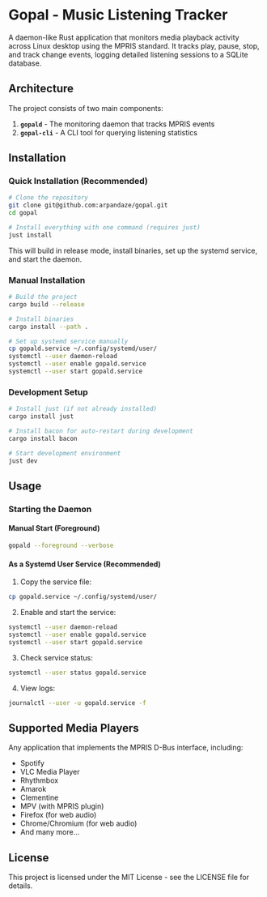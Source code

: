 # Gopal - Music Listening Tracker

A daemon-like Rust application that monitors media playback activity across Linux desktop using the MPRIS standard. It tracks play, pause, stop, and track change events, logging detailed listening sessions to a SQLite database.

## Architecture

The project consists of two main components:

1. **`gopald`** - The monitoring daemon that tracks MPRIS events
2. **`gopal-cli`** - A CLI tool for querying listening statistics

## Installation

### Quick Installation (Recommended)

```bash
# Clone the repository
git clone git@github.com:arpandaze/gopal.git
cd gopal

# Install everything with one command (requires just)
just install
```

This will build in release mode, install binaries, set up the systemd service, and start the daemon.

### Manual Installation

```bash
# Build the project
cargo build --release

# Install binaries
cargo install --path .

# Set up systemd service manually
cp gopald.service ~/.config/systemd/user/
systemctl --user daemon-reload
systemctl --user enable gopald.service
systemctl --user start gopald.service
```

### Development Setup

```bash
# Install just (if not already installed)
cargo install just

# Install bacon for auto-restart during development
cargo install bacon

# Start development environment
just dev
```

## Usage

### Starting the Daemon

#### Manual Start (Foreground)
```bash
gopald --foreground --verbose
```

#### As a Systemd User Service (Recommended)

1. Copy the service file:
```bash
cp gopald.service ~/.config/systemd/user/
```

2. Enable and start the service:
```bash
systemctl --user daemon-reload
systemctl --user enable gopald.service
systemctl --user start gopald.service
```

3. Check service status:
```bash
systemctl --user status gopald.service
```

4. View logs:
```bash
journalctl --user -u gopald.service -f
```

## Supported Media Players

Any application that implements the MPRIS D-Bus interface, including:

- Spotify
- VLC Media Player
- Rhythmbox
- Amarok
- Clementine
- MPV (with MPRIS plugin)
- Firefox (for web audio)
- Chrome/Chromium (for web audio)
- And many more...

## License

This project is licensed under the MIT License - see the LICENSE file for details.
